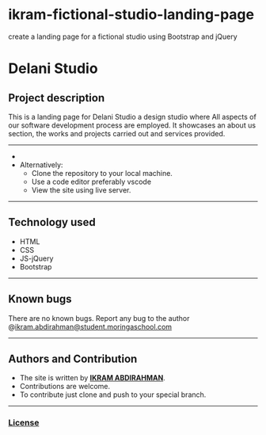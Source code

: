 # ikram-fictional-studio-landing-page
create a landing page for a fictional studio using Bootstrap and jQuery
# Delani Studio
## Project description
This is a landing page for Delani Studio a design studio where All aspects of our software development process are employed. It showcases an about us section, the works and projects carried out and services provided.

---

-
- Alternatively:
  -  Clone the repository to your local machine.
  -  Use a code editor preferably vscode  
  -  View the site using live server. 
---

## Technology used
- HTML
- CSS
- JS-jQuery
- Bootstrap
---
## Known bugs
There are no known bugs. Report any bug to the author @ikram.abdirahman@student.moringaschool.com

---
## Authors and Contribution
- The site is written by [**IKRAM ABDIRAHMAN**](https://github.com/ikram-abdi).   
- Contributions are welcome.  
- To contribute just clone and push to your special branch.  

---

### [License](LICENSE.MIT)
